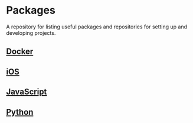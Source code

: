 # Packages

A repository for listing useful packages and repositories for setting up and developing projects.

## [Docker](DOCKER.md)

## [iOS](IOS.md)

## [JavaScript](JAVASCRIPT.md)

## [Python](PYTHON.md)
